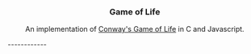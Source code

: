 <h3 align="center">
Game of Life

</h3>
<p align="center">
An implementation of <a href="https://en.wikipedia.org/wiki/Conway's_Game_of_Life">Conway's Game of Life</a> in C and Javascript.
</p>
------------ 
